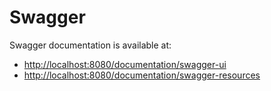 # Swagger

Swagger documentation is available at:

- [http://localhost:8080/documentation/swagger-ui](http://localhost:8080/documentation/swagger-ui)
- [http://localhost:8080/documentation/swagger-resources](http://localhost:8080/documentation/swagger-resources)
